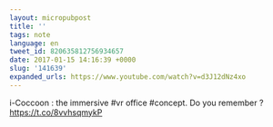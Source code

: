 ```yaml
---
layout: micropubpost
title: ''
tags: note
language: en
tweet_id: 820635812756934657
date: 2017-01-15 14:16:39 +0000
slug: '141639'
expanded_urls: https://www.youtube.com/watch?v=d3J12dNz4xo
---
```

i-Coccoon : the immersive #vr office #concept. Do you remember ? https://t.co/8vvhsqmykP
